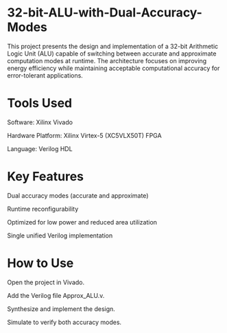 # 32-bit-ALU-with-Dual-Accuracy-Modes
This project presents the design and implementation of a 32-bit Arithmetic Logic Unit (ALU) capable of switching between accurate and approximate computation modes at runtime. The architecture focuses on improving energy efficiency while maintaining acceptable computational accuracy for error-tolerant applications.

# Tools Used
Software: Xilinx Vivado

Hardware Platform: Xilinx Virtex-5 (XC5VLX50T) FPGA

Language: Verilog HDL


# Key Features

Dual accuracy modes (accurate and approximate)

Runtime reconfigurability

Optimized for low power and reduced area utilization

Single unified Verilog implementation

# How to Use

Open the project in Vivado.

Add the Verilog file Approx_ALU.v.

Synthesize and implement the design.

Simulate to verify both accuracy modes.
